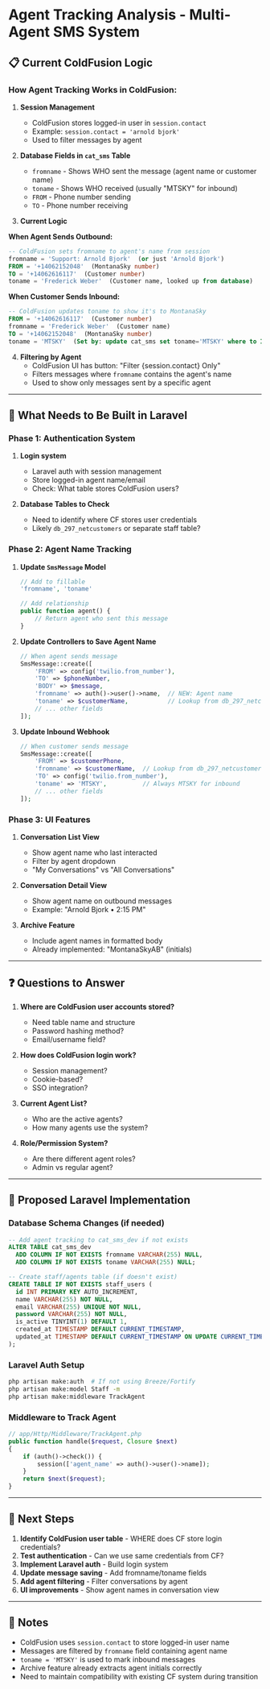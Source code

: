 # Agent Tracking Analysis - Multi-Agent SMS System

## 📋 Current ColdFusion Logic

### How Agent Tracking Works in ColdFusion:

1. **Session Management**
   - ColdFusion stores logged-in user in `session.contact`
   - Example: `session.contact = 'arnold bjork'`
   - Used to filter messages by agent

2. **Database Fields in `cat_sms` Table**
   - `fromname` - Shows WHO sent the message (agent name or customer name)
   - `toname` - Shows WHO received (usually "MTSKY" for inbound)
   - `FROM` - Phone number sending
   - `TO` - Phone number receiving

3. **Current Logic**

**When Agent Sends Outbound:**
```sql
-- ColdFusion sets fromname to agent's name from session
fromname = 'Support: Arnold Bjork'  (or just 'Arnold Bjork')
FROM = '+14062152048'  (MontanaSky number)
TO = '+14062616117'  (Customer number)
toname = 'Frederick Weber'  (Customer name, looked up from database)
```

**When Customer Sends Inbound:**
```sql
-- ColdFusion updates toname to show it's to MontanaSky
FROM = '+14062616117'  (Customer number)
fromname = 'Frederick Weber'  (Customer name)
TO = '+14062152048'  (MontanaSky number)
toname = 'MTSKY'  (Set by: update cat_sms set toname='MTSKY' where to IN ('+14062152048','+14067524335'))
```

4. **Filtering by Agent**
   - ColdFusion UI has button: "Filter {session.contact} Only"
   - Filters messages where `fromname` contains the agent's name
   - Used to show only messages sent by a specific agent

---

## 🔧 What Needs to Be Built in Laravel

### Phase 1: Authentication System
1. **Login system** 
   - Laravel auth with session management
   - Store logged-in agent name/email
   - Check: What table stores ColdFusion users?

2. **Database Tables to Check**
   - Need to identify where CF stores user credentials
   - Likely `db_297_netcustomers` or separate staff table?

### Phase 2: Agent Name Tracking

1. **Update `SmsMessage` Model**
   ```php
   // Add to fillable
   'fromname', 'toname'
   
   // Add relationship
   public function agent() {
       // Return agent who sent this message
   }
   ```

2. **Update Controllers to Save Agent Name**
   ```php
   // When agent sends message
   SmsMessage::create([
       'FROM' => config('twilio.from_number'),
       'TO' => $phoneNumber,
       'BODY' => $message,
       'fromname' => auth()->user()->name,  // NEW: Agent name
       'toname' => $customerName,           // Lookup from db_297_netcustomers
       // ... other fields
   ]);
   ```

3. **Update Inbound Webhook**
   ```php
   // When customer sends message
   SmsMessage::create([
       'FROM' => $customerPhone,
       'fromname' => $customerName,  // Lookup from db_297_netcustomers
       'TO' => config('twilio.from_number'),
       'toname' => 'MTSKY',          // Always MTSKY for inbound
       // ... other fields
   ]);
   ```

### Phase 3: UI Features

1. **Conversation List View**
   - Show agent name who last interacted
   - Filter by agent dropdown
   - "My Conversations" vs "All Conversations"

2. **Conversation Detail View**
   - Show agent name on outbound messages
   - Example: "Arnold Bjork • 2:15 PM"

3. **Archive Feature**
   - Include agent names in formatted body
   - Already implemented: "MontanaSkyAB" (initials)

---

## ❓ Questions to Answer

1. **Where are ColdFusion user accounts stored?**
   - Need table name and structure
   - Password hashing method?
   - Email/username field?

2. **How does ColdFusion login work?**
   - Session management?
   - Cookie-based?
   - SSO integration?

3. **Current Agent List?**
   - Who are the active agents?
   - How many agents use the system?

4. **Role/Permission System?**
   - Are there different agent roles?
   - Admin vs regular agent?

---

## 🎯 Proposed Laravel Implementation

### Database Schema Changes (if needed)
```sql
-- Add agent tracking to cat_sms_dev if not exists
ALTER TABLE cat_sms_dev 
  ADD COLUMN IF NOT EXISTS fromname VARCHAR(255) NULL,
  ADD COLUMN IF NOT EXISTS toname VARCHAR(255) NULL;

-- Create staff/agents table (if doesn't exist)
CREATE TABLE IF NOT EXISTS staff_users (
  id INT PRIMARY KEY AUTO_INCREMENT,
  name VARCHAR(255) NOT NULL,
  email VARCHAR(255) UNIQUE NOT NULL,
  password VARCHAR(255) NOT NULL,
  is_active TINYINT(1) DEFAULT 1,
  created_at TIMESTAMP DEFAULT CURRENT_TIMESTAMP,
  updated_at TIMESTAMP DEFAULT CURRENT_TIMESTAMP ON UPDATE CURRENT_TIMESTAMP
);
```

### Laravel Auth Setup
```bash
php artisan make:auth  # If not using Breeze/Fortify
php artisan make:model Staff -m
php artisan make:middleware TrackAgent
```

### Middleware to Track Agent
```php
// app/Http/Middleware/TrackAgent.php
public function handle($request, Closure $next)
{
    if (auth()->check()) {
        session(['agent_name' => auth()->user()->name]);
    }
    return $next($request);
}
```

---

## 🚀 Next Steps

1. **Identify ColdFusion user table** - WHERE does CF store login credentials?
2. **Test authentication** - Can we use same credentials from CF?
3. **Implement Laravel auth** - Build login system
4. **Update message saving** - Add fromname/toname fields
5. **Add agent filtering** - Filter conversations by agent
6. **UI improvements** - Show agent names in conversation view

---

## 📝 Notes

- ColdFusion uses `session.contact` to store logged-in user name
- Messages are filtered by `fromname` field containing agent name
- `toname = 'MTSKY'` is used to mark inbound messages
- Archive feature already extracts agent initials correctly
- Need to maintain compatibility with existing CF system during transition

